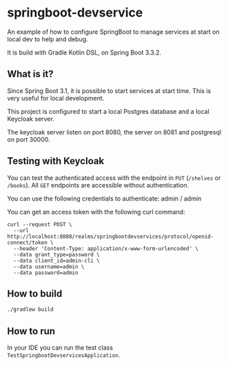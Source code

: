 # springboot-devservice
An example of how to configure SpringBoot to manage services at start on local dev to help and debug.

It is build with Gradle Kotlin DSL, on Spring Boot 3.3.2.


## What is it?

Since Spring Boot 3.1, it is possible to start services at start time. This is very useful for local development.

This project is configured to start a local Postgres database and a local Keycloak server.

The keycloak server listen on port 8080, the server on 8081 and postgresql on port 30000.

## Testing with Keycloak

You can test the authenticated access with the endpoint in `PUT` (`/shelves` or `/books`). All `GET` endpoints are accessible without authentication.

You can use the following credentials to authenticate:
admin / admin

You can get an access token with the following curl command:
```curl
curl --request POST \
  --url http://localhost:8080/realms/springbootdevservices/protocol/openid-connect/token \
  --header 'Content-Type: application/x-www-form-urlencoded' \
  --data grant_type=password \
  --data client_id=admin-cli \
  --data username=admin \
  --data password=admin
````

## How to build
```bash
./gradlew build
```

## How to run

In your IDE you can run the test class `TestSpringbootDevservicesApplication`.
